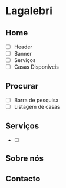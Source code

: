 # Lagalebri

## Home
- [ ] Header
- [ ] Banner
- [ ] Serviços
- [ ] Casas Disponíveis 

## Procurar
- [ ] Barra de pesquisa
- [ ] Listagem de casas

## Serviços
- [ ] 

## Sobre nós


## Contacto
  

